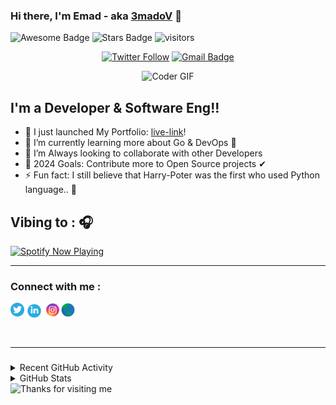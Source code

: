 ### Hi there, I'm Emad - aka [3madoV](https://www.linkedin.com/in/emad-alzoubi/) 👋

<img src="https://cdn.rawgit.com/sindresorhus/awesome/d7305f38d29fed78fa85652e3a63e154dd8e8829/media/badge.svg" alt="Awesome Badge"/> <img src="https://img.shields.io/github/stars/emad-aldeen" alt="Stars Badge"/>
![visitors](https://komarev.com/ghpvc/?username=emad-aldeen)

<div align="center">

[![Twitter Follow](https://img.shields.io/twitter/follow/3madov?color=1DA1F2&logo=twitter&style=for-the-badge)](https://twitter.com/intent/follow?original_referer=https%3A%2F%2Fgithub.com%2FEmadzxy&screen_name=Emadzxy) [![Gmail Badge](https://img.shields.io/badge/-Emadzxy7@gmail.com-c14438?style=for-the-badge&logo=Gmail&logoColor=white&link=mailto:emadzxy7@gmail.com)](mailto:emadzxy7@gmail.com)


<img src="https://media.giphy.com/media/SWoSkN6DxTszqIKEqv/giphy.gif" alt="Coder GIF" width="500">
</div>

## I'm a Developer & Software Eng!!

- 🔭 I just launched My Portfolio: [live-link](https://emad-aldeen.github.io/My_portfolio/)!
- 🌱 I’m currently learning more about Go & DevOps 💪
- 👯 I’m Always looking to collaborate with other Developers
- 🥅 2024 Goals: Contribute more to Open Source projects ✔
- ⚡ Fun fact: I still believe that Harry-Poter was the first who used Python language.. 🤣


## Vibing to : 🎧

[<img src="spotify-now-playing-gold-iota.vercel.app/api/spotify-playing" alt="Spotify Now Playing" width="350" />](https://open.spotify.com/user/cctn3q7vtwjyunoktdaldho3x)

---

### Connect with me :

[<img  alt="My Portfolio" width="22px" src="./assets/globe.png" />](https://emad-aldeen.github.io/My_portfolio/)
[<img align="left" alt="Emadzxy | Twitter" width="22px" src="./assets/twitter.svg" />](https://twitter.com/Emadzxy)
[<img align="left" alt="EmadAlzoubi | LinkedIn" width="32px" src="./assets/linkedin.png" />](https://www.linkedin.com/in/emad-alzoubi/)
[<img align="left" alt="3madov_7 | Instagram" width="27px" src="./assets/instgram.png" />](https://www.instagram.com/3madov_7/)

<br />

---
###

<details>
  <summary>Recent GitHub Activity</summary>
  
<!--START_SECTION:activity-->
<!--END_SECTION:activity-->

</details>


<details>
  <summary>GitHub Stats</summary>

<div align="center">

  <img alt="emad's github stats" width="50%" src="https://github-readme-stats-3madov-77.vercel.app/api?username=emad-aldeen&show_icons=true&count_private=true&hide_border=true&bg_color=50,e96205,904e99&title_color=fff&text_color=fff&icon_color=f2f2f2" />


  <img alt="Top Langs" width="50%" src="https://github-readme-stats-3madov-77.vercel.app/api/top-langs/?username=emad-aldeen&layout=compact&count_private=true&&hide_border=true&bg_color=904e99&title_color=fff&text_color=fff&icon_color=f2f2f2&hide=jupyter%20notebook&langs_count=5" />

</div>

</details>

<img height="120" alt="Thanks for visiting me" width="100%" src="https://raw.githubusercontent.com/BrunnerLivio/brunnerlivio/master/images/marquee.svg" />
